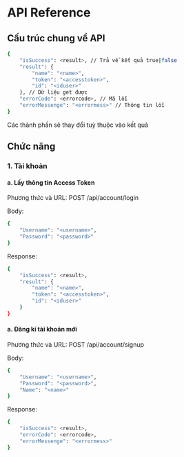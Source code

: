 # API Reference

## Cấu trúc chung về API

```sh
{
    "isSuccess": <result>, // Trả về kết quả true|false
    "result": {
        "name": "<name>",
        "token": "<accesstoken>",
        "id": "<iduser>"
    }, // Dữ liệu get được
    "errorCode": <errorcode>, // Mã lỗi
    "errorMessenge": "<errormess>" // Thông tin lỗi
}
```
Các thành phần sẽ thay đổi tuỳ thuộc vào kết quả
## Chức năng
### 1. Tài khoản
#### a. Lấy thông tin Access Token 
Phương thức và URL: POST /api/account/login

Body:
```sh
{
    "Username": "<username>",
    "Password": "<password>"
}
```
Response:
```sh
{
    "isSuccess": <result>,
    "result": {
        "name": "<name>",
        "token": "<accesstoken>",
        "id": "<iduser>"
    }
}
```
#### a. Đăng kí tài khoản mới
Phương thức và URL: POST /api/account/signup

Body:
```sh
{
    "Username": "<username>",
    "Password": "<password>",
    "Name": "<name>"
}
```
Response:
```sh
{
    "isSuccess": <result>,
    "errorCode": <errorcode>,
    "errorMessenge": "<errormess>"
}
```
